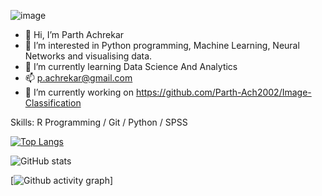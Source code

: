![image](https://github.com/Parth-Ach2002/Parth-Ach2002/assets/141126437/5e9e2c7a-6f0a-4334-93c4-1b695ff8265e)

- 👋 Hi, I’m Parth Achrekar
- 👀 I’m interested in Python programming, Machine Learning, Neural Networks and visualising data.
- 🌱 I’m currently learning Data Science And Analytics
- 📫 p.achrekar@gmail.com 
- 🔭 I’m currently working on https://github.com/Parth-Ach2002/Image-Classification 

Skills: R Programming / Git / Python / SPSS

[![Top Langs](https://github-readme-stats.vercel.app/api/top-langs/?username=Parth-Ach2002)](https://github.com/anuraghazra/github-readme-stats)

![GitHub stats](https://github-readme-stats.vercel.app/api?username=Parth-Ach2002&show_icons=true)  

[![Github activity graph](https://github-readme-activity-graph.vercel.app/graph?username=Parth-Ach2002&bg_color=fffff0&color=708090&line=24292e&point=24292e&area=true&hide_border=true)]
<!---
Parth-Ach2002/Parth-Ach2002 is a ✨ special ✨ repository because its `README.md` (this file) appears on your GitHub profile.
You can click the Preview link to take a look at your changes.
--->
